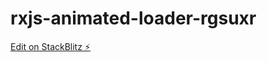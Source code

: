 # rxjs-animated-loader-rgsuxr

[Edit on StackBlitz ⚡️](https://stackblitz.com/edit/rxjs-animated-loader-rgsuxr)